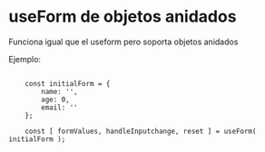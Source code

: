 # useForm de objetos anidados
Funciona igual que el useform pero soporta objetos anidados

Ejemplo:


```

    const initialForm = {
        name: '',
        age: 0,
        email: ''
    };

    const [ formValues, handleInputchange, reset ] = useForm( initialForm );

```